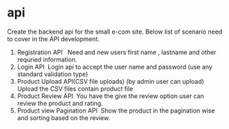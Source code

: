 # api
Create the backend api for the small e-com site. Below list of scenario need to
cover in the API development.  
1. Registration API  
Need and new users first name , lastname and other requried information.  
2. Login API 
Login api to accept the user name and password (use any standard validation
type) 
3. Product Upload API(CSV file uploads) (by admin user can upload) 
Upload the CSV files contain product file 
4. Product Review API 
You have the give the review option user can review the product and rating. 
5. Product view Pagination API 
Show the product in the pagination wise and sorting based on the review.
